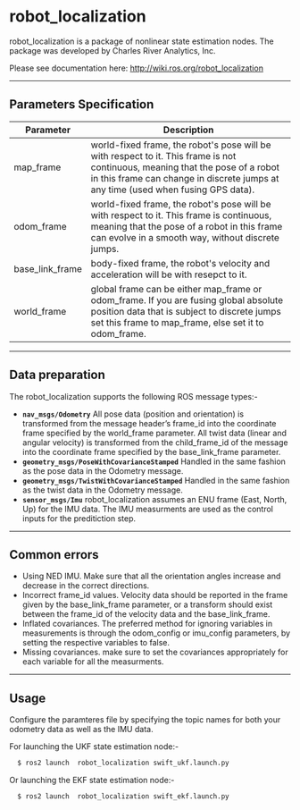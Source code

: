 robot_localization
==================

robot_localization is a package of nonlinear state estimation nodes. The package was developed by Charles River Analytics, Inc.

Please see documentation here: http://wiki.ros.org/robot_localization

--------
Parameters Specification
------

| Parameter           |  Description  |
|------------------|--------------------------------------------------------------------------------------------------------------------------------|
| map_frame        | world-fixed frame, the robot's pose will be with respect to it. This frame is not continuous, meaning that the pose of a robot in this frame can change in discrete jumps at any time (used when fusing GPS data). |
| odom_frame         | world-fixed frame, the robot's pose will be with respect to it. This frame is continuous, meaning that the pose of a robot in this frame can evolve in a smooth way, without discrete jumps. |
| base_link_frame     | body-fixed frame, the robot's velocity and acceleration will be with resepct to it. |
| world_frame  |  global frame can be either map_frame or odom_frame. If you are fusing global absolute position data that is subject to discrete jumps set this frame to map_frame, else set it to  odom_frame. |

--------
Data preparation
------

The robot_localization supports the following ROS message types:-
- **`nav_msgs/Odometry`** All pose data (position and orientation) is transformed from the message
header’s frame_id into the coordinate frame specified by the world_frame parameter. All twist data (linear and angular velocity) is transformed from the child_frame_id of the message into the coordinate frame specified by the base_link_frame parameter.
- **`geometry_msgs/PoseWithCovarianceStamped`** Handled in the same fashion as the pose data in
the Odometry message.
- **`geometry_msgs/TwistWithCovarianceStamped`** Handled in the same fashion as the twist data in
the Odometry message.
- **`sensor_msgs/Imu`** robot_localization assumes an ENU frame (East, North, Up) for the IMU data. The IMU measurments are used as the control inputs for the preditiction step.

--------
Common errors
------
- Using NED IMU. Make sure that all the orientation angles increase and decrease in the correct directions.
- Incorrect frame_id values. Velocity data should be reported in the frame given by the base_link_frame parameter, or a transform should exist between the frame_id of the velocity data and the base_link_frame.
- Inflated covariances. The preferred method for ignoring variables in measurements is through the odom_config or imu_config parameters, by setting the respective variables to false.
- Missing covariances. make sure to set the covariances appropriately for each variable for all the measurments.

--------
Usage
------
Configure the paramteres file by specifying the topic names for both your odometry data as well as the IMU data.

For launching the UKF state estimation node:-
```sh
  $ ros2 launch  robot_localization swift_ukf.launch.py
```
Or launching the EKF state estimation node:-
```sh
  $ ros2 launch  robot_localization swift_ekf.launch.py
```





















